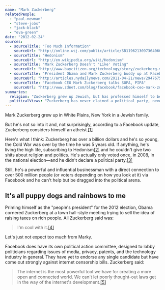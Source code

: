 ```yaml
---
name: "Mark Zuckerberg"
relatedPeople:
  - "paul-newman"
  - "steve-jobs"
  - "jack-black"
  - "eva-green"
date: "2012-02-24"
sources:
  - sourceTitle: "Too Much Information"
    sourceUrl: "http://online.wsj.com/public/article/SB119621309736406034.html"
  - sourceTitle: "Hedonism"
    sourceUrl: "http://en.wikipedia.org/wiki/Hedonism"
  - sourceTitle: "Mark Zuckerberg Doesn't 'Like' Voting"
    sourceUrl: "http://www.baycitizen.org/technology/story/zuckerberg-voting-record/"
  - sourceTitle: "President Obama and Mark Zuckerberg buddy up at Facebook headquarters in Silicon Valley"
    sourceUrl: "http://articles.nydailynews.com/2011-04-21/news/29476756_1_facebook-s-mark-zuckerberg-facebook-headquarters-gop-plan"
  - sourceTitle: "Facebook CEO Mark Zuckerberg talks SOPA, PIPA"
    sourceUrl: "http://www.zdnet.com/blog/facebook/facebook-ceo-mark-zuckerberg-talks-sopa-pipa/7600"
summaries:
  religion: "Zuckerberg grew up Jewish, but has professed himself to be an atheist."
  politicalViews: "Zuckerberg has never claimed a political party, never donated to a candidate, and hasn't made much of anything for a political statement unless it was directly related to Facebook."
---
```


Mark Zuckerberg grew up in White Plains, New York in a Jewish family.

But he's not so into it and, not surprisingly, according to a Facebook update, Zuckerberg considers himself an atheist.<a class="source-citation" href="#http%3A%2F%2Fonline.wsj.com%2Fpublic%2Farticle%2FSB119621309736406034.html" title="Too Much Information">[1]</a>

Here's what I think: Zuckerberg has over a billion dollars and he's so young, the Cold War was over by the time he was 5 years old. If anything, he's living the high life, subscribing to Hedonism<a class="source-citation" href="#http%3A%2F%2Fen.wikipedia.org%2Fwiki%2FHedonism" title="Hedonism">[2]</a> and he couldn't give two shits about religion and politics. He's actually only voted once, in 2008, in the national election—and he didn't declare a political party.<a class="source-citation" href="#http%3A%2F%2Fwww.baycitizen.org%2Ftechnology%2Fstory%2Fzuckerberg-voting-record%2F" title="Mark Zuckerberg Doesn&apos;t &apos;Like&apos; Voting">[3]</a>

Still, he's a powerful and influential businessman with a direct connection to over 500 million people (or voters depending on how you look at it) via Facebook and he can't help but be dragged into the political arena.


## It's all puppy dogs and rainbows to me

Priming himself as the "people's president" for the 2012 election, Obama cornered Zuckerberg at a town hall-style meeting trying to sell the idea of raising taxes on rich people. All Zuckerberg said was:

>I'm cool with it.<a class="source-citation" href="#http%3A%2F%2Farticles.nydailynews.com%2F2011-04-21%2Fnews%2F29476756_1_facebook-s-mark-zuckerberg-facebook-headquarters-gop-plan" title="President Obama and Mark Zuckerberg buddy up at Facebook headquarters in Silicon Valley">[4]</a>

Let's just not expect too much from Marky.

Facebook does have its own political action committee, designed to lobby politicians regarding issues of media, privacy, patents, and the technology industry in general. They have yet to endorse any single candidate but have come out strongly against internet censorship bills. Zuckerberg said:

>The internet is the most powerful tool we have for creating a more open and connected world. We can't let poorly thought-out laws get in the way of the internet's development.<a class="source-citation" href="#http%3A%2F%2Fwww.zdnet.com%2Fblog%2Ffacebook%2Ffacebook-ceo-mark-zuckerberg-talks-sopa-pipa%2F7600" title="Facebook CEO Mark Zuckerberg talks SOPA, PIPA">[5]</a>